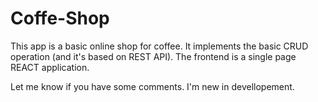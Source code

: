 # Coffe-Shop
This app is a basic online shop for coffee.
It implements the basic CRUD operation (and it's based on REST API).
The frontend is a single page REACT application.

Let me know if you have some comments.
I'm new in devellopement.
